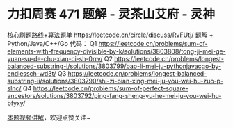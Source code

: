 # 力扣周赛 471 题解 - 灵茶山艾府 - 灵神

核心刷题路线+算法题单 https://leetcode.cn/circle/discuss/RvFUtj/
题解 + Python/Java/C++/Go 代码：
Q1 https://leetcode.cn/problems/sum-of-elements-with-frequency-divisible-by-k/solutions/3803808/tong-ji-mei-ge-yuan-su-de-chu-xian-ci-sh-0rrv/
Q2 https://leetcode.cn/problems/longest-balanced-substring-i/solutions/3803799/bao-li-mei-ju-pythonjavacgo-by-endlessch-wd3t/
Q3 https://leetcode.cn/problems/longest-balanced-substring-ii/solutions/3803790/shi-zi-bian-xing-mei-ju-you-wei-hu-zuo-p-slnc/
Q4 https://leetcode.cn/problems/sum-of-perfect-square-ancestors/solutions/3803792/ping-fang-sheng-yu-he-mei-ju-you-wei-hu-bfyxy/

[本题视频讲解](https://www.bilibili.com/video/TODO时间/?t=2m30s)，欢迎点赞关注~
